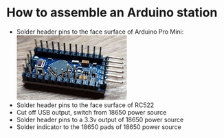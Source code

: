 # How to assemble an Arduino station

* Solder header pins to the face surface of Arduino Pro Mini: <img src="images/01-arduino-header-pins.jpg" width="256"/>
* Solder header pins to the face surface of RC522
* Cut off USB output, switch from 18650 power source
* Solder header pins to a 3.3v output of 18650 power source
* Solder indicator to the 18650 pads of 18650 power source
